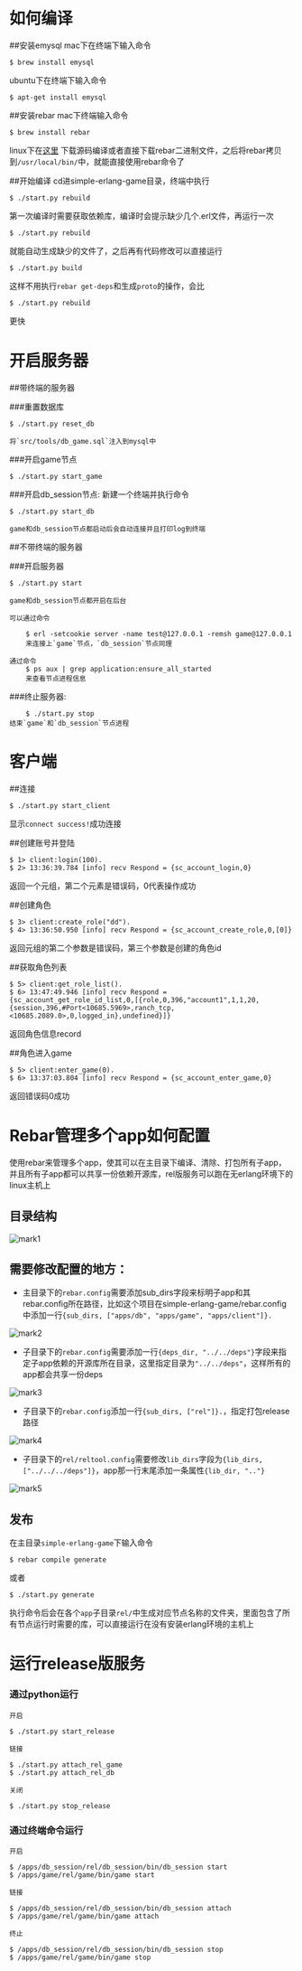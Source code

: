 如何编译
==================
##安装emysql
mac下在终端下输入命令

    $ brew install emysql

ubuntu下在终端下输入命令

    $ apt-get install emysql

##安装rebar
mac下终端输入命令

    $ brew install rebar

linux下在[这里](https://github.com/basho/rebar) 下载源码编译或者直接下载rebar二进制文件，之后将rebar拷贝到`/usr/local/bin/`中，就能直接使用rebar命令了

##开始编译
cd进simple-erlang-game目录，终端中执行
    
    $ ./start.py rebuild

第一次编译时需要获取依赖库，编译时会提示缺少几个.erl文件，再运行一次
    
    $ ./start.py rebuild

就能自动生成缺少的文件了，之后再有代码修改可以直接运行
    
    $ ./start.py build

这样不用执行`rebar get-deps`和生成`proto`的操作，会比
    
    $ ./start.py rebuild

更快


开启服务器
==================

##带终端的服务器

###重置数据库

    $ ./start.py reset_db

    将`src/tools/db_game.sql`注入到mysql中

###开启game节点

    $ ./start.py start_game

###开启db_session节点:
    新建一个终端并执行命令

    $ ./start.py start_db

    game和db_session节点都启动后会自动连接并且打印log到终端

##不带终端的服务器

###开启服务器

    $ ./start.py start 

    game和db_session节点都开启在后台

    可以通过命令
    
        $ erl -setcookie server -name test@127.0.0.1 -remsh game@127.0.0.1 
        来连接上`game`节点，`db_session`节点同理

    通过命令
        $ ps aux | grep application:ensure_all_started 
        来查看节点进程信息 

###终止服务器:

        $ ./start.py stop 
    结束`game`和`db_session`节点进程
 

客户端
==================
##连接

    $ ./start.py start_client

显示`connect success!`成功连接

##创建账号并登陆

    $ 1> client:login(100).
    $ 2> 13:36:39.784 [info] recv Respond = {sc_account_login,0}

返回一个元组，第二个元素是错误码，0代表操作成功

##创建角色

    $ 3> client:create_role("dd").
    $ 4> 13:36:50.950 [info] recv Respond = {sc_account_create_role,0,[0]}

返回元组的第二个参数是错误码，第三个参数是创建的角色id

##获取角色列表

    $ 5> client:get_role_list().
    $ 6> 13:47:49.946 [info] recv Respond = {sc_account_get_role_id_list,0,[{role,0,396,"account1",1,1,20,{session,396,#Port<10685.5969>,ranch_tcp,<10685.2089.0>,0,logged_in},undefined}]}

返回角色信息record

##角色进入game

    $ 5> client:enter_game(0).
    $ 6> 13:37:03.804 [info] recv Respond = {sc_account_enter_game,0}

返回错误码0成功

Rebar管理多个app如何配置
==================
使用rebar来管理多个app，使其可以在主目录下编译、清除、打包所有子app，并且所有子app都可以共享一份依赖开源库，rel版服务可以跑在无erlang环境下的linux主机上

## 目录结构


![mark1](/png/mark1.png)

## 需要修改配置的地方：
* 主目录下的`rebar.config`需要添加sub_dirs字段来标明子app和其rebar.config所在路径，比如这个项目在simple-erlang-game/rebar.config中添加一行`{sub_dirs, ["apps/db", "apps/game", "apps/client"]}.`


![mark2](/png/mark2.png)

* 子目录下的`rebar.config`需要添加一行`{deps_dir, "../../deps"}`字段来指定子app依赖的开源库所在目录，这里指定目录为`"../../deps"`，这样所有的app都会共享一份deps


![mark3](/png/mark3.png)

* 子目录下的`rebar.config`添加一行`{sub_dirs, ["rel"]}.`，指定打包release路径


![mark4](/png/mark4.png)

* 子目录下的`rel/reltool.config`需要修改`lib_dirs`字段为`{lib_dirs, ["../../../deps"]}`，app那一行末尾添加一条属性`{lib_dir, ".."}`


![mark5](/png/mark5.png)

## 发布

在主目录`simple-erlang-game`下输入命令

    $ rebar compile generate

或者

    $ ./start.py generate

执行命令后会在各个`app`子目录`rel/`中生成对应节点名称的文件夹，里面包含了所有节点运行时需要的库，可以直接运行在没有安装erlang环境的主机上


运行release版服务
======================

### 通过python运行

    开启

    $ ./start.py start_release

    链接

    $ ./start.py attach_rel_game
    $ ./start.py attach_rel_db

    关闭

    $ ./start.py stop_release

### 通过终端命令运行

    开启

    $ /apps/db_session/rel/db_session/bin/db_session start
    $ /apps/game/rel/game/bin/game start

    链接

    $ /apps/db_session/rel/db_session/bin/db_session attach
    $ /apps/game/rel/game/bin/game attach

    终止

    $ /apps/db_session/rel/db_session/bin/db_session stop
    $ /apps/game/rel/game/bin/game stop



